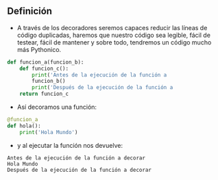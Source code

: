## Definición
- A través de los decoradores seremos capaces reducir las líneas de código duplicadas, haremos que nuestro código sea legible, fácil de testear, fácil de mantener y sobre todo, tendremos un código mucho más Pythonico.

```python
def funcion_a(funcion_b):
	def funcion_c():
		print('Antes de la ejecución de la función a                       decorar')
        funcion_b()
        print('Después de la ejecución de la función a                     decorar')
    return funcion_c
```

- Así decoramos una función:

```python
@funcion_a
def hola():
	print('Hola Mundo')
```

- y al ejecutar la función nos devuelve:

```text
Antes de la ejecución de la función a decorar
Hola Mundo
Después de la ejecución de la función a decorar
```

